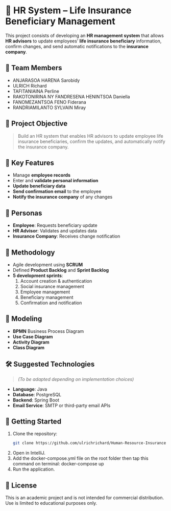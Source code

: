 
# 🧾 HR System – Life Insurance Beneficiary Management

This project consists of developing an **HR management system** that allows **HR advisors** to update employees’ **life insurance beneficiary** information, confirm changes, and send automatic notifications to the **insurance company**.

## 👥 Team Members

- ANJARASOA HARENA Sarobidy  
- ULRICH Richard  
- TAFITANIAINA Perline  
- RAKOTONIRINA NY FANDRESENA HENINTSOA Daniella  
- FANOMEZANTSOA FENO Fiderana  
- RANDRIAMILANTO SYLVAIN Miray

## 🎯 Project Objective

> Build an HR system that enables HR advisors to update employee life insurance beneficiaries, confirm the updates, and automatically notify the insurance company.

## 🧩 Key Features

- Manage **employee records**
- Enter and **validate personal information**
- **Update beneficiary data**
- **Send confirmation email** to the employee
- **Notify the insurance company** of any changes

## 👤 Personas

- **Employee**: Requests beneficiary update  
- **HR Advisor**: Validates and updates data  
- **Insurance Company**: Receives change notification  

## 🧪 Methodology

- Agile development using **SCRUM**
- Defined **Product Backlog** and **Sprint Backlog**
- **5 development sprints**:
  1. Account creation & authentication  
  2. Social insurance management  
  3. Employee management  
  4. Beneficiary management  
  5. Confirmation and notification

## 📐 Modeling

- **BPMN** Business Process Diagram  
- **Use Case Diagram**  
- **Activity Diagram**  
- **Class Diagram**

## 🛠️ Suggested Technologies

> *(To be adapted depending on implementation choices)*

- **Language**: Java   
- **Database**: PostgreSQL 
- **Backend**: Spring Boot   
- **Email Service**: SMTP or third-party email APIs

## 🚀 Getting Started

1. Clone the repository:
   ```bash
   git clone https://github.com/ulrichrichard/Human-Resource-Insurance.git
   ```
2. Open in IntelliJ.
3. Add the docker-compose.yml file on the root folder then tap this command on terminal: docker-compose up
4. Run the application.

## 📜 License

This is an academic project and is not intended for commercial distribution.  
Use is limited to educational purposes only.
